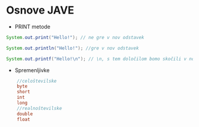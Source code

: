 # Osnove JAVE

* PRINT metode
```java
System.out.print("Hello!"); // ne gre v nov odstavek

System.out.println("Hello!"); //gre v nov odstavek

System.out.printf("Hello!\n"); // \n, s tem določilom bomo skočili v novo vrstico
```
* Spremenljivke
    
```java
    //celoštevilske
    byte 
    short
    int
    long
    //realnoštevilske
    double
    float
```
